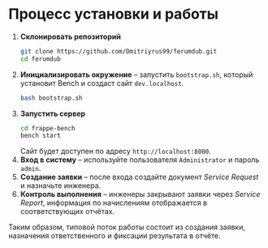 # Процесс установки и работы

1. **Склонировать репозиторий**
   ```bash
   git clone https://github.com/Dmitriyrus99/ferumdub.git
   cd ferumdub
   ```
2. **Инициализировать окружение** – запустить `bootstrap.sh`, который установит Bench и создаст сайт `dev.localhost`.
   ```bash
   bash bootstrap.sh
   ```
3. **Запустить сервер**
   ```bash
   cd frappe-bench
   bench start
   ```
   Сайт будет доступен по адресу `http://localhost:8000`.
4. **Вход в систему** – используйте пользователя `Administrator` и пароль `admin`.
5. **Создание заявки** – после входа создайте документ *Service Request* и назначьте инженера.
6. **Контроль выполнения** – инженеры закрывают заявки через *Service Report*, информация по начислениям отображается в соответствующих отчётах.

Таким образом, типовой поток работы состоит из создания заявки, назначения ответственного и фиксации результата в отчёте.
